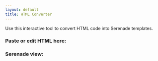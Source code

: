 ```yaml
---
layout: default
title: HTML Converter
---
```


Use this interactive tool to convert HTML code into Serenade templates.

<div id="convert">
  <h3>Paste or edit HTML here:</h3>
  <div class="source"></div>
  <h3>Serenade view:</h3>
  <div class="target"></div>
</div>
